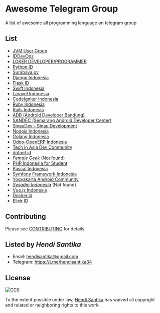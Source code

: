 # Awesome Telegram Group

A list of awesome all programming language on telegram group

## List

* [JVM User Group](https://t.me/JVMUserGroup)
* [IDDevOps](https://t.me/IDDevOps)
* [LOKER DEVELOPER/PROGRAMMER](https://t.me/LokerDeveloper)
* [Python ID](https://t.me/pythonID)
* [Surabaya.py](https://t.me/surabayadotpy)
* [Django Indonesia](https://t.me/DjangoID)
* [Flask ID](https://t.me/flaskid)
* [Swift Indonesia](https://t.me/swiftID)
* [Laravel Indonesia](https://t.me/laravelindonesia)
* [CodeIgniter Indonesia](https://t.me/codeigniterindonesia)
* [Ruby Indonesia](https://t.me/RubyID)
* [Rails Indonesia](https://t.me/RailsID)
* [ADB (Android Developer Bandung)](https://t.me/androidDevBdg)
* [SANDEC (Semarang Android Developer Center)](https://t.me/AndroidSemarang)
* [SinauDev - Sinau Development](https://t.me/sinaudev)
* [Nodejs Indonesia](https://t.me/nodejsid)
* [Golang Indonesia](https://t.me/golangID)
* [Odoo-OpenERP Indonesia](https://t.me/odooindonesia)
* [Tech in Asia Dev Community](https://t.me/TIAdevcommunity)
* [dotnet.id](https://t.me/dotnetusergroup)
* _[Female Geek](https://t.me/kulgramfg)_ (Not found)
* [PHP Indonesia for Student](https://t.me/PHPIDforStudent)
* [Pascal Indonesia](https://t.me/PascalID)
* [Symfony Framework Indonesia](https://t.me/symfonyid)
* [Yogyakarta Android Community](https://t.me/YogyakartaAndroidComunity)
* _[Sysadm Indonesia](https://t.me/idsysadm)_ (Not found)
* [Vue.js Indonesia](https://t.me/vuejsid)
* [Docker.id](https://t.me/dockerid)
* [Elixir ID](https://t.me/elixir_id)

## Contributing
Please see [CONTRIBUTING](CONTRIBUTING.md) for details.

## Listed by *Hendi Santika*
- Email: hendisantika@gmail.com
- Telegram: https://t.me/hendisantika34

## License

[![CC0](https://i.creativecommons.org/p/zero/1.0/88x31.png)](https://creativecommons.org/publicdomain/zero/1.0/)

To the extent possible under law, [Hendi Santika](https://github.com/hendisantika) has waived all copyright and related or neighboring rights to this work.
